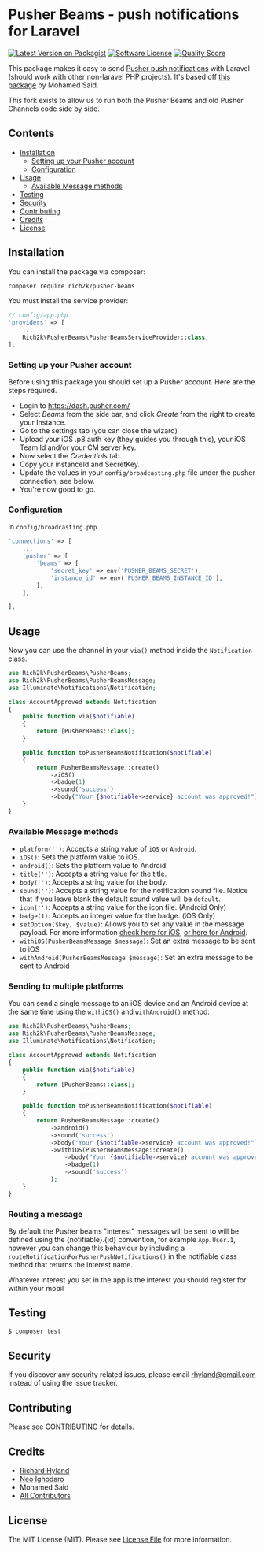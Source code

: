 # Pusher Beams - push notifications for Laravel

[![Latest Version on Packagist](https://img.shields.io/packagist/v/rich2k/pusher-beams.svg?style=flat-square)](https://packagist.org/packages/rich2k/pusher-beams)
[![Software License](https://img.shields.io/badge/license-MIT-brightgreen.svg?style=flat-square)](LICENSE.md)
[![Quality Score](https://img.shields.io/scrutinizer/g/neoighodaro/pusher-beams.svg?style=flat-square)](https://scrutinizer-ci.com/g/rich2k/pusher-beams)

This package makes it easy to send [Pusher push notifications](https://docs.pusher.com/push-notifications) with Laravel (should work with other non-laravel PHP projects). It's based off [this package](https://github.com/laravel-notification-channels/pusher-push-notifications) by Mohamed Said.

This fork exists to allow us to run both the Pusher Beams and old Pusher Channels code side by side.

## Contents

- [Installation](#installation)
	- [Setting up your Pusher account](#setting-up-your-pusher-account)
	- [Configuration](#configuration)
- [Usage](#usage)
	- [Available Message methods](#available-message-methods)
- [Testing](#testing)
- [Security](#security)
- [Contributing](#contributing)
- [Credits](#credits)
- [License](#license)


## Installation

You can install the package via composer:

``` bash
composer require rich2k/pusher-beams
```

You must install the service provider:

``` php
// config/app.php
'providers' => [
    ...
    Rich2k\PusherBeams\PusherBeamsServiceProvider::class,
],
```


### Setting up your Pusher account

Before using this package you should set up a Pusher account. Here are the steps required.

* Login to https://dash.pusher.com/
* Select *Beams* from the side bar, and click *Create* from the right to create your Instance.
* Go to the settings tab (you can close the wizard)
* Upload your iOS .p8 auth key (they guides you through this), your iOS Team Id and/or your CM server key.
* Now select the *Credentials* tab.
* Copy your instanceId and SecretKey.
* Update the values in your `config/broadcasting.php` file under the pusher connection, see below.
* You're now good to go.

### Configuration

In `config/broadcasting.php`

``` php
'connections' => [
    ...
    'pusher' => [
        'beams' => [
            'secret_key' => env('PUSHER_BEAMS_SECRET'),
            'instance_id' => env('PUSHER_BEAMS_INSTANCE_ID'),
        ],
    ],

],

```

## Usage

Now you can use the channel in your `via()` method inside the `Notification` class.

``` php
use Rich2k\PusherBeams\PusherBeams;
use Rich2k\PusherBeams\PusherBeamsMessage;
use Illuminate\Notifications\Notification;

class AccountApproved extends Notification
{
    public function via($notifiable)
    {
        return [PusherBeams::class];
    }

    public function toPusherBeamsNotification($notifiable)
    {
        return PusherBeamsMessage::create()
            ->iOS()
            ->badge(1)
            ->sound('success')
            ->body("Your {$notifiable->service} account was approved!");
    }
}
```

### Available Message methods

- `platform('')`: Accepts a string value of `iOS` or `Android`.
- `iOS()`: Sets the platform value to iOS.
- `android()`: Sets the platform value to Android.
- `title('')`: Accepts a string value for the title.
- `body('')`: Accepts a string value for the body.
- `sound('')`: Accepts a string value for the notification sound file. Notice that if you leave blank the default sound value will be `default`.
- `icon('')`: Accepts a string value for the icon file. (Android Only)
- `badge(1)`: Accepts an integer value for the badge. (iOS Only)
- `setOption($key, $value)`: Allows you to set any value in the message payload. For more information [check here for iOS](https://docs.pusher.com/beams/getting-started/ios/publish-notifications#custom-data), [or here for Android](https://docs.pusher.com/beams/getting-started/android/publish-notifications#custom-data).
- `withiOS(PusherBeamsMessage $message)`: Set an extra message to be sent to iOS
- `withAndroid(PusherBeamsMessage $message)`: Set an extra message to be sent to Android

### Sending to multiple platforms

You can send a single message to an iOS device and an Android device at the same time using the `withiOS()` and `withAndroid()` method:

``` php
use Rich2k\PusherBeams\PusherBeams;
use Rich2k\PusherBeams\PusherBeamsMessage;
use Illuminate\Notifications\Notification;

class AccountApproved extends Notification
{
    public function via($notifiable)
    {
        return [PusherBeams::class];
    }

    public function toPusherBeamsNotification($notifiable)
    {
        return PusherBeamsMessage::create()
            ->android()
            ->sound('success')
            ->body("Your {$notifiable->service} account was approved!")
            ->withiOS(PusherBeamsMessage::create()
                ->body("Your {$notifiable->service} account was approved!")
                ->badge(1)
                ->sound('success')
            );
    }
}
```

### Routing a message

By default the Pusher beams "interest" messages will be sent to will be defined using the {notifiable}.{id} convention, for example `App.User.1`, however you can change this behaviour by including a `routeNotificationForPusherPushNotifications()` in the notifiable class method that returns the interest name.

Whatever interest you set in the app is the interest you should register for within your mobil

## Testing

``` bash
$ composer test
```

## Security

If you discover any security related issues, please email rhyland@gmail.com instead of using the issue tracker.

## Contributing

Please see [CONTRIBUTING](CONTRIBUTING.md) for details.

## Credits

- [Richard Hyland](https://github.com/Rich2k)
- [Neo Ighodaro](https://github.com/neoighodaro)
- Mohamed Said
- [All Contributors](../../contributors)

## License

The MIT License (MIT). Please see [License File](LICENSE.md) for more information.

